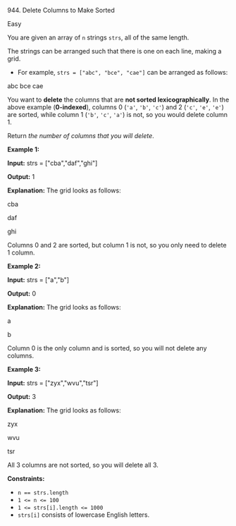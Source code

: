 944\. Delete Columns to Make Sorted

Easy

You are given an array of `n` strings `strs`, all of the same length.

The strings can be arranged such that there is one on each line, making a grid.

*   For example, `strs = ["abc", "bce", "cae"]` can be arranged as follows:

abc bce cae

You want to **delete** the columns that are **not sorted lexicographically**. In the above example (**0-indexed**), columns 0 (`'a'`, `'b'`, `'c'`) and 2 (`'c'`, `'e'`, `'e'`) are sorted, while column 1 (`'b'`, `'c'`, `'a'`) is not, so you would delete column 1.

Return _the number of columns that you will delete_.

**Example 1:**

**Input:** strs = ["cba","daf","ghi"]

**Output:** 1

**Explanation:** The grid looks as follows: 

cba 

daf 

ghi 

Columns 0 and 2 are sorted, but column 1 is not, so you only need to delete 1 column.

**Example 2:**

**Input:** strs = ["a","b"]

**Output:** 0

**Explanation:** The grid looks as follows: 

a 

b 

Column 0 is the only column and is sorted, so you will not delete any columns.

**Example 3:**

**Input:** strs = ["zyx","wvu","tsr"]

**Output:** 3

**Explanation:** The grid looks as follows: 

zyx 

wvu 

tsr

All 3 columns are not sorted, so you will delete all 3.

**Constraints:**

*   `n == strs.length`
*   `1 <= n <= 100`
*   `1 <= strs[i].length <= 1000`
*   `strs[i]` consists of lowercase English letters.